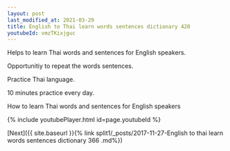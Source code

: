 ```yaml
---
layout: post
last_modified_at: 2021-03-29
title: English to Thai learn words sentences dictionary 420 
youtubeId: vmzTKixjguc
---
```

 
 
Helps to learn Thai words and sentences for English speakers.

Opportunitiy to repeat the words sentences. 

Practice Thai language. 
 
10 minutes practice every day. 
 
How to learn Thai words and sentences for English speakers 
 
{% include youtubePlayer.html id=page.youtubeId %}
 
 
[Next]({{ site.baseurl }}{% link  split1/_posts/2017-11-27-English to thai learn words sentences dictionary 366 .md%})
 
